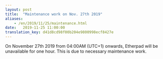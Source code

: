 ```yaml
---
layout: post
title:  "Maintenance work on Nov. 27th 2019"
aliases:
    - /en/2019/11/25/maintenance.html
date:   2019-11-25 11:00:00
translation_key: d41d8cd98f00b204e9800998ecf8427e
---
```


On November 27th 2019 from 04:00AM (UTC+1) onwards, Etherpad will be unavailable for one hour. This is due to necessary maintenance work.
